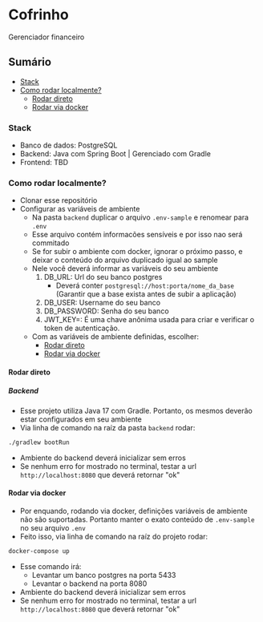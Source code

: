 # Cofrinho

Gerenciador financeiro

## Sumário

-   [Stack](#stack)
-   [Como rodar localmente?](#como-rodar-localmente)
    -   [Rodar direto](#rodar-direto)
    -   [Rodar via docker](#rodar-via-docker)

### Stack

-   Banco de dados: PostgreSQL
-   Backend: Java com Spring Boot | Gerenciado com Gradle
-   Frontend: TBD

### Como rodar localmente?

-   Clonar esse repositório
-   Configurar as variáveis de ambiente
    -   Na pasta `backend` duplicar o arquivo `.env-sample` e renomear para `.env`
    -   Esse arquivo contém informacões sensíveis e por isso nao será commitado
    -   Se for subir o ambiente com docker, ignorar o próximo passo, e deixar o conteúdo do arquivo duplicado igual ao sample
    -   Nele você deverá informar as variáveis do seu ambiente
        1. DB_URL: Url do seu banco postgres
            - Deverá conter `postgresql://host:porta/nome_da_base` (Garantir que a base exista antes de subir a aplicação)
        2. DB_USER: Username do seu banco
        3. DB_PASSWORD: Senha do seu banco
        4. JWT_KEY=: É uma chave anônima usada para criar e verificar o token de autenticação.
    -   Com as variáveis de ambiente definidas, escolher:
        -   [Rodar direto](#rodar-direto)
        -   [Rodar via docker](#rodar-via-docker)

#### Rodar direto

##### Backend

-   Esse projeto utiliza Java 17 com Gradle. Portanto, os mesmos deverão estar configurados em seu ambiente
-   Via linha de comando na raíz da pasta `backend` rodar:

```bash
./gradlew bootRun
```

-   Ambiente do backend deverá inicializar sem erros
-   Se nenhum erro for mostrado no terminal, testar a url `http://localhost:8080` que deverá retornar "ok"

#### Rodar via docker

-   Por enquando, rodando via docker, definições variáveis de ambiente não são suportadas. Portanto manter o exato conteúdo de `.env-sample` no seu arquivo `.env`
-   Feito isso, via linha de comando na raíz do projeto rodar:

```bash
docker-compose up
```

-   Esse comando irá:
    -   Levantar um banco postgres na porta 5433
    -   Levantar o backend na porta 8080
-   Ambiente do backend deverá inicializar sem erros
-   Se nenhum erro for mostrado no terminal, testar a url `http://localhost:8080` que deverá retornar "ok"

